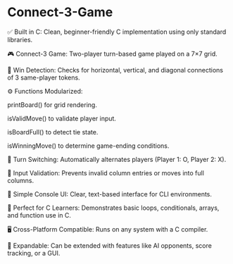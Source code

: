 # Connect-3-Game
✅ Built in C: Clean, beginner-friendly C implementation using only standard libraries.

🎮 Connect-3 Game: Two-player turn-based game played on a 7×7 grid.

🧠 Win Detection: Checks for horizontal, vertical, and diagonal connections of 3 same-player tokens.

⚙️ Functions Modularized:

printBoard() for grid rendering.

isValidMove() to validate player input.

isBoardFull() to detect tie state.

isWinningMove() to determine game-ending conditions.

🔁 Turn Switching: Automatically alternates players (Player 1: O, Player 2: X).

🚫 Input Validation: Prevents invalid column entries or moves into full columns.

🧪 Simple Console UI: Clear, text-based interface for CLI environments.

🧩 Perfect for C Learners: Demonstrates basic loops, conditionals, arrays, and function use in C.

🖥️ Cross-Platform Compatible: Runs on any system with a C compiler.

📝 Expandable: Can be extended with features like AI opponents, score tracking, or a GUI.

